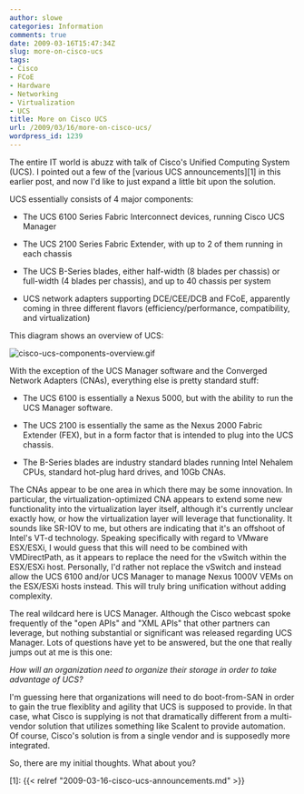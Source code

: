 ```yaml
---
author: slowe
categories: Information
comments: true
date: 2009-03-16T15:47:34Z
slug: more-on-cisco-ucs
tags:
- Cisco
- FCoE
- Hardware
- Networking
- Virtualization
- UCS
title: More on Cisco UCS
url: /2009/03/16/more-on-cisco-ucs/
wordpress_id: 1239
---
```


The entire IT world is abuzz with talk of Cisco's Unified Computing System (UCS). I pointed out a few of the [various UCS announcements][1] in this earlier post, and now I'd like to just expand a little bit upon the solution.

UCS essentially consists of 4 major components:

* The UCS 6100 Series Fabric Interconnect devices, running Cisco UCS Manager

* The UCS 2100 Series Fabric Extender, with up to 2 of them running in each chassis

* The UCS B-Series blades, either half-width (8 blades per chassis) or full-width (4 blades per chassis), and up to 40 chassis per system

* UCS network adapters supporting DCE/CEE/DCB and FCoE, apparently coming in three different flavors (efficiency/performance, compatibility, and virtualization)

This diagram shows an overview of UCS:

![cisco-ucs-components-overview.gif](/public/img/cisco-ucs-components-overview.gif)

With the exception of the UCS Manager software and the Converged Network Adapters (CNAs), everything else is pretty standard stuff:

* The UCS 6100 is essentially a Nexus 5000, but with the ability to run the UCS Manager software.

* The UCS 2100 is essentially the same as the Nexus 2000 Fabric Extender (FEX), but in a form factor that is intended to plug into the UCS chassis.

* The B-Series blades are industry standard blades running Intel Nehalem CPUs, standard hot-plug hard drives, and 10Gb CNAs.

The CNAs appear to be one area in which there may be some innovation. In particular, the virtualization-optimized CNA appears to extend some new functionality into the virtualization layer itself, although it's currently unclear exactly how, or how the virtualization layer will leverage that functionality. It sounds like SR-IOV to me, but others are indicating that it's an offshoot of Intel's VT-d technology. Speaking specifically with regard to VMware ESX/ESXi, I would guess that this will need to be combined with VMDirectPath, as it appears to replace the need for the vSwitch within the ESX/ESXi host. Personally, I'd rather not replace the vSwitch and instead allow the UCS 6100 and/or UCS Manager to manage Nexus 1000V VEMs on the ESX/ESXi hosts instead. This will truly bring unification without adding complexity.

The real wildcard here is UCS Manager. Although the Cisco webcast spoke frequently of the "open APIs" and "XML APIs" that other partners can leverage, but nothing substantial or significant was released regarding UCS Manager. Lots of questions have yet to be answered, but the one that really jumps out at me is this one:

_How will an organization need to organize their storage in order to take advantage of UCS?_

I'm guessing here that organizations will need to do boot-from-SAN in order to gain the true flexiblity and agility that UCS is supposed to provide. In that case, what Cisco is supplying is not that dramatically different from a multi-vendor solution that utilizes something like Scalent to provide automation. Of course, Cisco's solution is from a single vendor and is supposedly more integrated.

So, there are my initial thoughts. What about you?

[1]: {{< relref "2009-03-16-cisco-ucs-announcements.md" >}}
